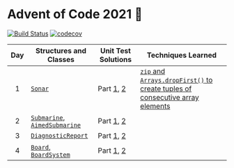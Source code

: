 # Advent of Code 2021 🎄

[![Build Status][build-badge]][build-link] [![codecov][codecov-badge]][codecov-link]

| Day | Structures and Classes | Unit Test Solutions | Techniques Learned |
| :---: | --- | --- | --- |
| 1 | [`Sonar`][day1] | Part [1][day1-1], [2][day1-2] | [`zip` and `Arrays.dropFirst()` to create tuples of consecutive array elements][zip] |
| 2 | [`Submarine`, `AimedSubmarine`][day2] | Part [1][day2-1], [2][day2-2] | |
| 3 | [`DiagnosticReport`][day3] | Part [1][day3-1], [2][day3-2] | |
| 4 | [`Board`, `BoardSystem`][day4] | Part [1][day4-1], [2][day4-2] | |

[day1]: Sources/Library/Sonar.swift
[day1-1]: Tests/LibraryTests/SonarTests.swift#L28-L38
[day1-2]: Tests/LibraryTests/SonarTests.swift#L63-L73
[day2]: Sources/Library/Submarine.swift
[day2-1]: Tests/LibraryTests/SubmarineTests.swift#L26-L38
[day2-2]: Tests/LibraryTests/SubmarineTests.swift#L61-L73
[day3]: Sources/Library/Diagnostic.swift
[day3-1]: Tests/LibraryTests/DiagnosticTests.swift#L38
[day3-2]: Tests/LibraryTests/DiagnosticTests.swift#L39
[day4]: Sources/Library/Bingo.swift
[day4-1]: Tests/LibraryTests/BingoTests.swift#L38-L48
[day4-2]: Tests/LibraryTests/BingoTests.swift#L83-L93

[zip]: Sources/Library/Sonar.swift#L45

[build-badge]: https://github.com/petermeansrock/advent-of-code-2021/actions/workflows/swift.yml/badge.svg
[build-link]: https://github.com/petermeansrock/advent-of-code-2021/actions
[codecov-badge]: https://codecov.io/gh/petermeansrock/advent-of-code-2021/branch/main/graph/badge.svg
[codecov-link]: https://codecov.io/gh/petermeansrock/advent-of-code-2021
